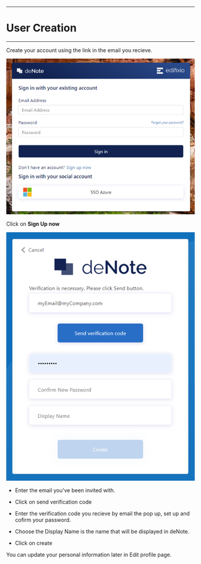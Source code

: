 
---
# User Creation
---

Create your account using the link in the email you recieve.

![sticky rectangle](./assets/images/new-user/login.png)

Click on **Sign Up now**

![sticky rectangle](./assets/images/new-user/register.png)

* Enter the email you've been invited with.
* Click on send verification code
* Enter the verification code you recieve by email the pop up, set up and cofirm your password.

* Choose the Display Name is the name that will be displayed in deNote.

* Click on create

You can update your personal information later in Edit profile page.